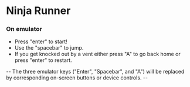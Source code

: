 # Ninja Runner

### On emulator
* Press "enter" to start!
* Use the "spacebar" to jump.
* If you get knocked out by a vent either press "A" to go back home or press "enter" to restart.

-- The three emulator keys ("Enter", "Spacebar", and "A") will be replaced by corresponding on-screen buttons or device controls. -- 
